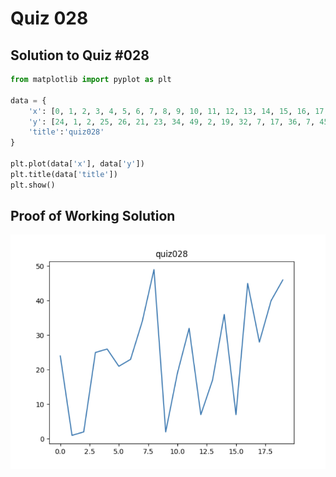 # Quiz 028

## Solution to Quiz #028

```.py
from matplotlib import pyplot as plt

data = {
    'x': [0, 1, 2, 3, 4, 5, 6, 7, 8, 9, 10, 11, 12, 13, 14, 15, 16, 17, 18, 19],
    'y': [24, 1, 2, 25, 26, 21, 23, 34, 49, 2, 19, 32, 7, 17, 36, 7, 45, 28, 40, 46],
    'title':'quiz028'
}

plt.plot(data['x'], data['y'])
plt.title(data['title'])
plt.show()
```

## Proof of Working Solution 

![](quiz028trial.png)
